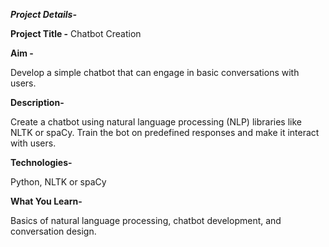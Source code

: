 **_Project Details-_**

**Project Title -** Chatbot Creation

**Aim -**

Develop a simple chatbot that can engage in basic conversations with users.

**Description-**

Create a chatbot using natural language processing (NLP) libraries like NLTK or spaCy. Train the bot on predefined responses and make it interact with users.

**Technologies-**

Python, NLTK or spaCy

**What You Learn-**

Basics of natural language processing, chatbot development, and conversation design.

